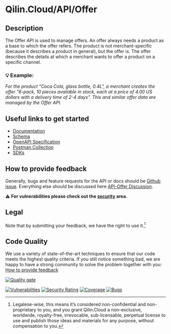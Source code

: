 # Qilin.Cloud/API/Offer

## Description

The Offer API is used to manage offers. An offer always needs a product as a base to which the offer refers. The product is not merchant-specific (because it describes a product in general), but the offer is.
The offer describes the details at which a merchant wants to offer a product on a specific channel.

### :bulb: Example:

*For the product "Coca Cola, glass bottle, 0.4L", a merchant creates the offer "6-pack, 10 pieces available in stock, each at a price of 4.00 US dollars with a delivery time of 2-4 days". This and similar offer data are managed by the Offer API.*


## Useful links to get started

* [Documentation](https://documentation.api.qilin.cloud/offer/)
* [Schema](https://documentation.api.qilin.cloud/openapi/offer/tag/schema/)
* [OpenAPI Specification](https://github.com/QilinCloud/API-Offer/blob/main/openapi-offer.yaml)
* [Postman Collection](https://github.com/QilinCloud/API-Offer/blob/main/postman_collection-offer.json)
* [SDKs](https://github.com/search?q=user%3AQilinCloud+SDK)


## How to provide feedback

Generally, bugs and feature requests for the API or docs should be [Github issue](https://github.com/QilinCloud/API-Offer/issues/new). Everything else should be discussed here [API-Offer Discussion](https://github.com/QilinCloud/API-Offer/discussions).

:warning:  **For vulnerabilities please check out the [security](https://github.com/QilinCloud/API-Offer/security) area.**

## Legal

Note that by submitting your feedback, we have the right to use it.[^1]

## Code Quality

We use a variety of state-of-the-art techniques to ensure that our code meets the highest quality criteria.
If you still notice something bad, we are happy to have a strong community to solve the problem together with you: [How to provide feedback](https://github.com/QilinCloud/API-Offer/#how-to-provide-feedback)

[![Quality gate](https://sonarcloud.io/api/project_badges/quality_gate?project=marcossoftware_Qilin.Core.Offer&token=db2775f834732361879144a856d3bb9e328a3b22)](https://sonarcloud.io/summary/new_code?id=marcossoftware_Qilin.Core.Offer)

[![Vulnerabilities](https://sonarcloud.io/api/project_badges/measure?project=marcossoftware_Qilin.Core.Offer&metric=vulnerabilities&token=db2775f834732361879144a856d3bb9e328a3b22)](https://sonarcloud.io/summary/new_code?id=marcossoftware_Qilin.Core.Offer) [![Security Rating](https://sonarcloud.io/api/project_badges/measure?project=marcossoftware_Qilin.Core.Offer&metric=security_rating&token=db2775f834732361879144a856d3bb9e328a3b22)](https://sonarcloud.io/summary/new_code?id=marcossoftware_Qilin.Core.Offer) [![Coverage](https://sonarcloud.io/api/project_badges/measure?project=marcossoftware_Qilin.Core.Offer&metric=coverage&token=db2775f834732361879144a856d3bb9e328a3b22)](https://sonarcloud.io/summary/new_code?id=marcossoftware_Qilin.Core.Offer) [![Bugs](https://sonarcloud.io/api/project_badges/measure?project=marcossoftware_Qilin.Core.Offer&metric=bugs&token=db2775f834732361879144a856d3bb9e328a3b22)](https://sonarcloud.io/summary/new_code?id=marcossoftware_Qilin.Core.Offer)

[^1]:Legalese-wise, this means it’s considered non-confidential and non-proprietary to you, and you grant Qilin.Cloud a non-exclusive, worldwide, royalty-free, irrevocable, sub-licensable, perpetual license to use and publish those ideas and materials for any purpose, without compensation to you.
